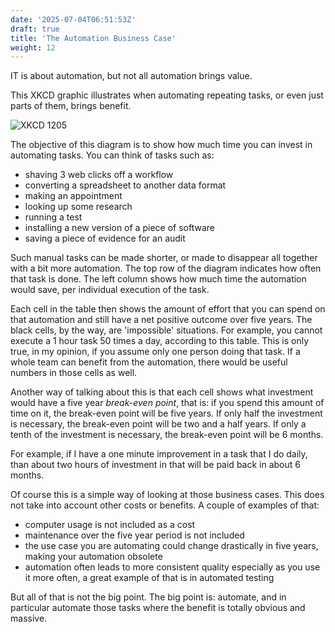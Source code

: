 ```yaml
---
date: '2025-07-04T06:51:53Z'
draft: true
title: 'The Automation Business Case'
weight: 12
---
```


IT is about automation, but not all automation brings value.

This XKCD graphic illustrates when automating repeating tasks, or even just parts of them, brings benefit.

![XKCD 1205](https://imgs.xkcd.com/comics/is_it_worth_the_time.png)

The objective of this diagram is to show how much time you can invest in automating tasks.
You can think of tasks such as:

- shaving 3 web clicks off a workflow
- converting a spreadsheet to another data format
- making an appointment
- looking up some research
- running a test
- installing a new version of a piece of software
- saving a piece of evidence for an audit

Such manual tasks can be made shorter, or made to disappear all together with a bit more automation.
The top row of the diagram indicates how often that task is done.
The left column shows how much time the automation would save, per individual execution of the task.

Each cell in the table then shows the amount of effort that you can spend on that automation and still have a net positive outcome over five years.
The black cells, by the way, are 'impossible' situations.
For example, you cannot execute a 1 hour task 50 times a day, according to this table.
This is only true, in my opinion, if you assume only one person doing that task.
If a whole team can benefit from the automation, there would be useful numbers in those cells as well.

Another way of talking about this is that each cell shows what investment would have a five year *break-even point*, that is: if you spend this amount of time on it, the break-even point will be five years.
If only half the investment is necessary, the break-even point will be two and a half years. If only a tenth of the investment is necessary, the break-even point will be 6 months.

For example, if I have a one minute improvement in a task that I do daily, than about two hours of investment in that will be paid back in about 6 months.

Of course this is a simple way of looking at those business cases.
This does not take into account other costs or benefits.
A couple of examples of that:

- computer usage is not included as a cost
- maintenance over the five year period is not included
- the use case you are automating could change drastically in five years, making your automation obsolete
- automation often leads to more consistent quality especially as you use it more often, a great example of that is in automated testing

But all of that is not the big point.
The big point is: automate, and in particular automate those tasks where the benefit is totally obvious and massive.
